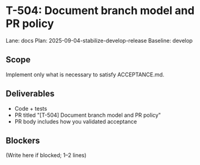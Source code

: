 # T-504: Document branch model and PR policy
Lane: docs
Plan: 2025-09-04-stabilize-develop-release
Baseline: develop

## Scope
Implement only what is necessary to satisfy ACCEPTANCE.md.

## Deliverables
- Code + tests
- PR titled "[T-504] Document branch model and PR policy"
- PR body includes how you validated acceptance

## Blockers
(Write here if blocked; 1–2 lines)
